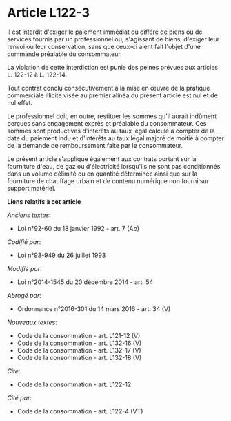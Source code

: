 # Article L122-3

Il est interdit d'exiger le paiement immédiat ou différé de biens ou de services fournis par un professionnel ou, s'agissant
de biens, d'exiger leur renvoi ou leur conservation, sans que ceux-ci aient fait l'objet d'une commande préalable du
consommateur. 

La violation de cette interdiction est punie des peines prévues aux articles L. 122-12 à L. 122-14. 

Tout contrat conclu consécutivement à la mise en œuvre de la pratique commerciale illicite visée au premier alinéa du présent
article est nul et de nul effet. 

Le professionnel doit, en outre, restituer les sommes qu'il aurait indûment perçues sans engagement exprès et préalable du
consommateur. Ces sommes sont productives d'intérêts au taux légal calculé à compter de la date du paiement indu et
d'intérêts au taux légal majoré de moitié à compter de la demande de remboursement faite par le consommateur.

Le présent article s'applique également aux contrats portant sur la fourniture d'eau, de gaz ou d'électricité lorsqu'ils ne
sont pas conditionnés dans un volume délimité ou en quantité déterminée ainsi que sur la fourniture de chauffage urbain et de
contenu numérique non fourni sur support matériel.

**Liens relatifs à cet article**

_Anciens textes_:

  - Loi n°92-60 du 18 janvier 1992 - art. 7 (Ab)

_Codifié par_:

  - Loi n°93-949 du 26 juillet 1993

_Modifié par_:

  - Loi n°2014-1545 du 20 décembre 2014 - art. 54

_Abrogé par_:

  - Ordonnance n°2016-301 du 14 mars 2016 - art. 34 (V)

_Nouveaux textes_:

  - Code de la consommation - art. L121-12 (V)
  - Code de la consommation - art. L132-16 (V)
  - Code de la consommation - art. L132-17 (V)
  - Code de la consommation - art. L132-18 (V)

_Cite_:

  - Code de la consommation - art. L122-12

_Cité par_:

  - Code de la consommation - art. L122-4 (VT)
